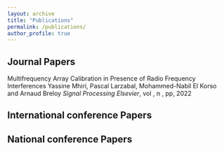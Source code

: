 ```yaml
---
layout: archive
title: "Publications"
permalink: /publications/
author_profile: true
---
```


<!-- {% if author.googlescholar %}
  You can also find my articles on <u><a href="{{author.googlescholar}}">my Google Scholar profile</a>.</u>
{% endif %}

{% include base_path %}

{% for post in site.publications reversed %}
  {% include archive-single.html %}
{% endfor %} -->


## Journal Papers
Multifrequency Array Calibration in Presence of Radio Frequency Interferences
Yassine Mhiri, Pascal Larzabal, Mohammed-Nabil El Korso and Arnaud Breloy
*Signal Processing Elsevier*, vol , n , pp, 2022

## International conference Papers


## National conference Papers